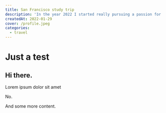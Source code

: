 ```yaml
---
title: San Francisco study trip
description: 'In the year 2022 I started really pursuing a passion for bird and wildlife photography.'
createdAt: 2022-01-29
cover: /profile.jpeg
categories:
  - travel
---
```


# Just a test

## Hi there.

Lorem ipsum dolor sit amet

<!--more-->

No.

And some more content.
